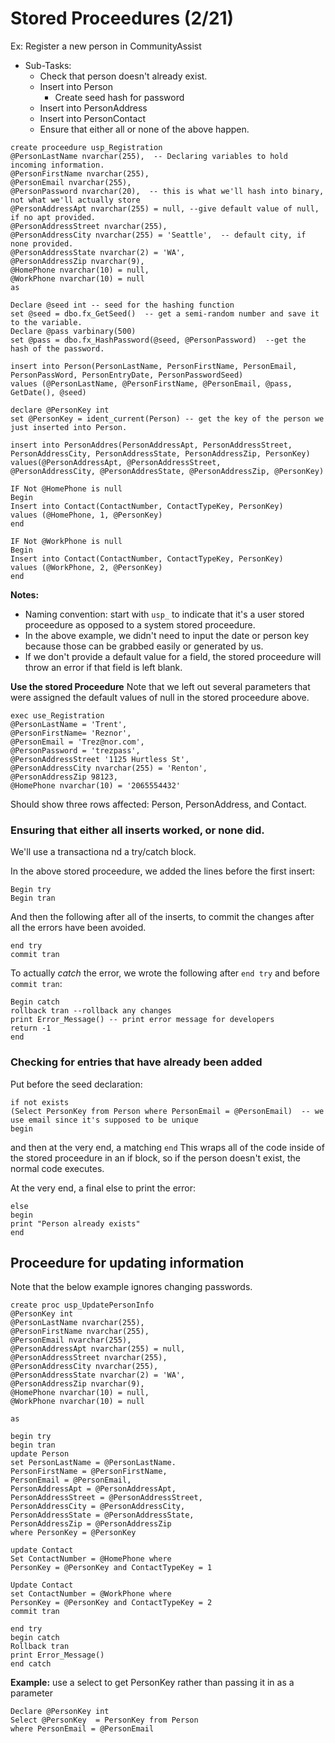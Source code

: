 


# Stored Proceedures (2/21)

Ex: Register a new person in CommunityAssist
- Sub-Tasks:
  - Check that person doesn't already exist. 
  - Insert into Person
    - Create seed hash for password
  - Insert into PersonAddress
  - Insert into PersonContact
  - Ensure that either all or none of the above happen. 
  
```
create proceedure usp_Registration
@PersonLastName nvarchar(255),  -- Declaring variables to hold incoming information. 
@PersonFirstName nvarchar(255),
@PersonEmail nvarchar(255),
@PersonPassword nvarchar(20),  -- this is what we'll hash into binary, not what we'll actually store
@PersonAddressApt nvarchar(255) = null, --give default value of null, if no apt provided. 
@PersonAddressStreet nvarchar(255),
@PersonAddressCity nvarchar(255) = 'Seattle',  -- default city, if none provided. 
@PersonAddressState nvarchar(2) = 'WA', 
@PersonAddressZip nvarchar(9),
@HomePhone nvarchar(10) = null,
@WorkPhone nvarchar(10) = null
as 

Declare @seed int -- seed for the hashing function
set @seed = dbo.fx_GetSeed()  -- get a semi-random number and save it to the variable. 
Declare @pass varbinary(500)
set @pass = dbo.fx_HashPassword(@seed, @PersonPassword)  --get the hash of the password. 

insert into Person(PersonLastName, PersonFirstName, PersonEmail,
PersonPassWord, PersonEntryDate, PersonPasswordSeed)
values (@PersonLastName, @PersonFirstName, @PersonEmail, @pass, GetDate(), @seed)

declare @PersonKey int 
set @PersonKey = ident_current(Person) -- get the key of the person we just inserted into Person. 

insert into PersonAddres(PersonAddressApt, PersonAddressStreet,
PersonAddressCity, PersonAddressState, PersonAddressZip, PersonKey)
values(@PersonAddressApt, @PersonAddressStreet,
@PersonAddressCity, @PersonAddresState, @PersonAddressZip, @PersonKey)

IF Not @HomePhone is null
Begin
Insert into Contact(ContactNumber, ContactTypeKey, PersonKey)
values (@HomePhone, 1, @PersonKey)
end

IF Not @WorkPhone is null
Begin
Insert into Contact(ContactNumber, ContactTypeKey, PersonKey)
values (@WorkPhone, 2, @PersonKey)
end 

```

**Notes:**
- Naming convention: start with `usp_` to indicate that it's a user stored proceedure as opposed to a system stored proceedure.
- In the above example, we didn't need to input the date or person key because those can be grabbed easily or generated by us. 
- If we don't provide a default value for a field, the stored proceedure will throw an error if that field is left blank. 


**Use the stored Proceedure**
Note that we left out several parameters that were assigned the default values of null in the stored proceedure above. 
```
exec use_Registration
@PersonLastName = 'Trent', 
@PersonFirstName= 'Reznor',
@PersonEmail = 'Trez@nor.com',
@PersonPassword = 'trezpass', 
@PersonAddressStreet '1125 Hurtless St',
@PersonAddressCity nvarchar(255) = 'Renton', 
@PersonAddressZip 98123,
@HomePhone nvarchar(10) = '2065554432'
```
Should show three rows affected: Person, PersonAddress, and Contact. 


### Ensuring that either all inserts worked, or none did.
We'll use a transactiona nd a try/catch block. 

In the above stored proceedure, we added the lines before the first insert: 
```
Begin try
Begin tran
```

And then the following after all of the inserts, to commit the changes after all the errors have been avoided. 
```
end try
commit tran
```

To actually *catch* the error, we wrote the following after `end try` and before `commit tran`: 
```
Begin catch 
rollback tran --rollback any changes
print Error_Message() -- print error message for developers
return -1
end
```

### Checking for entries that have already been added

Put before the seed declaration: 
```
if not exists
(Select PersonKey from Person where PersonEmail = @PersonEmail)  -- we use email since it's supposed to be unique
begin 
```
and then at the very end, a matching `end`
This wraps all of the code inside of the stored proceedure in an if block, so if the person doesn't exist, the normal code executes. 

At the very end, a final else to print the error: 
```
else
begin
print "Person already exists"
end
```

## Proceedure for updating information
Note that the below example ignores changing passwords. 
```
create proc usp_UpdatePersonInfo
@PersonKey int
@PersonLastName nvarchar(255), 
@PersonFirstName nvarchar(255),
@PersonEmail nvarchar(255),
@PersonAddressApt nvarchar(255) = null, 
@PersonAddressStreet nvarchar(255),
@PersonAddressCity nvarchar(255),
@PersonAddressState nvarchar(2) = 'WA', 
@PersonAddressZip nvarchar(9),
@HomePhone nvarchar(10) = null,
@WorkPhone nvarchar(10) = null

as 

begin try
begin tran
update Person
set PersonLastName = @PersonLastName. 
PersonFirstName = @PersonFirstName,
PersonEmail = @PersonEmail,
PersonAddressApt = @PersonAddressApt, 
PersonAddressStreet = @PersonAddressStreet,
PersonAddressCity = @PersonAddressCity,
PersonAddressState = @PersonAddressState,
PersonAddressZip = @PersonAddressZip
where PersonKey = @PersonKey

update Contact
Set ContactNumber = @HomePhone where 
PersonKey = @PersonKey and ContactTypeKey = 1

Update Contact 
set ContactNumber = @WorkPhone where
PersonKey = @PersonKey and ContactTypeKey = 2
commit tran

end try
begin catch
Rollback tran
print Error_Message()
end catch

```

**Example:** use a select to get PersonKey rather than passing it in as a parameter

```
Declare @PersonKey int
Select @PersonKey  = PersonKey from Person
where PersonEmail = @PersonEmail
```
